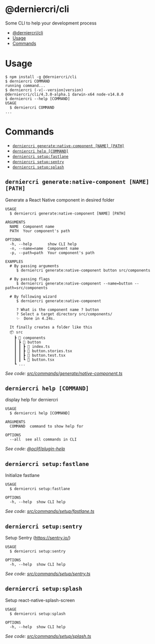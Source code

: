# @derniercri/cli

Some CLI to help your development process

<!-- toc -->
* [@derniercri/cli](#derniercricli)
* [Usage](#usage)
* [Commands](#commands)
<!-- tocstop -->

# Usage

<!-- usage -->
```sh-session
$ npm install -g @derniercri/cli
$ derniercri COMMAND
running command...
$ derniercri (-v|--version|version)
@derniercri/cli/4.3.0-alpha.1 darwin-x64 node-v14.8.0
$ derniercri --help [COMMAND]
USAGE
  $ derniercri COMMAND
...
```
<!-- usagestop -->

# Commands

<!-- commands -->
* [`derniercri generate:native-component [NAME] [PATH]`](#derniercri-generatenative-component-name-path)
* [`derniercri help [COMMAND]`](#derniercri-help-command)
* [`derniercri setup:fastlane`](#derniercri-setupfastlane)
* [`derniercri setup:sentry`](#derniercri-setupsentry)
* [`derniercri setup:splash`](#derniercri-setupsplash)

## `derniercri generate:native-component [NAME] [PATH]`

Generate a React Native component in desired folder

```
USAGE
  $ derniercri generate:native-component [NAME] [PATH]

ARGUMENTS
  NAME  Component name
  PATH  Your component's path

OPTIONS
  -h, --help       show CLI help
  -n, --name=name  Component name
  -p, --path=path  Your component's path

EXAMPLES
  # By passing arguments
     $ derniercri generate:native-component button src/components

  # By passing flags
     $ derniercri generate:native-component --name=button --path=src/components

  # By following wizard
     $ derniercri generate:native-component

     ? What is the component name ? button
     ? Select a target directory src/components/
     ✨  Done in 4.24s.

  It finally creates a folder like this
  📦 src
    ┣ 📂 components
    ┃ ┣ 📂 button
    ┃ ┃ ┣ 📜 index.ts
    ┃ ┃ ┣ 📜 button.stories.tsx
    ┃ ┃ ┣ 📜 button.test.tsx
    ┃ ┃ ┗ 📜 button.tsx
    ┗ ...
```

_See code: [src/commands/generate/native-component.ts](https://github.com/derniercri/packages/blob/v4.3.0-alpha.1/src/commands/generate/native-component.ts)_

## `derniercri help [COMMAND]`

display help for derniercri

```
USAGE
  $ derniercri help [COMMAND]

ARGUMENTS
  COMMAND  command to show help for

OPTIONS
  --all  see all commands in CLI
```

_See code: [@oclif/plugin-help](https://github.com/oclif/plugin-help/blob/v3.2.0/src/commands/help.ts)_

## `derniercri setup:fastlane`

Initialize fastlane

```
USAGE
  $ derniercri setup:fastlane

OPTIONS
  -h, --help  show CLI help
```

_See code: [src/commands/setup/fastlane.ts](https://github.com/derniercri/packages/blob/v4.3.0-alpha.1/src/commands/setup/fastlane.ts)_

## `derniercri setup:sentry`

Setup Sentry (https://sentry.io/)

```
USAGE
  $ derniercri setup:sentry

OPTIONS
  -h, --help  show CLI help
```

_See code: [src/commands/setup/sentry.ts](https://github.com/derniercri/packages/blob/v4.3.0-alpha.1/src/commands/setup/sentry.ts)_

## `derniercri setup:splash`

Setup react-native-splash-screen

```
USAGE
  $ derniercri setup:splash

OPTIONS
  -h, --help  show CLI help
```

_See code: [src/commands/setup/splash.ts](https://github.com/derniercri/packages/blob/v4.3.0-alpha.1/src/commands/setup/splash.ts)_
<!-- commandsstop -->
